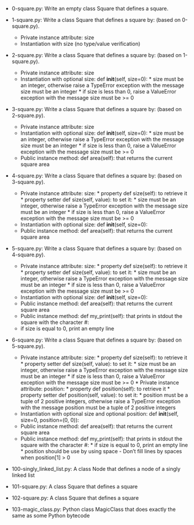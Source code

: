 * 0-square.py: Write an empty class Square that defines a square.

* 1-square.py: Write a class Square that defines a square by: (based on 0-square.py). 
     * Private instance attribute: size
     * Instantiation with size (no type/value verification)

* 2-square.py: Write a class Square that defines a square by: (based on 1-square.py). 
     * Private instance attribute: size
     * Instantiation with optional size: def __init__(self, size=0):
            * size must be an integer, otherwise raise a TypeError exception with the message size must be an integer
            * if size is less than 0, raise a ValueError exception with the message size must be >= 0

* 3-square.py: Write a class Square that defines a square by: (based on 2-square.py). 
     * Private instance attribute: size
     * Instantiation with optional size: def __init__(self, size=0):
            * size must be an integer, otherwise raise a TypeError exception with the message size must be an integer
            * if size is less than 0, raise a ValueError exception with the message size must be >= 0
     * Public instance method: def area(self): that returns the current square area

* 4-square.py: Write a class Square that defines a square by: (based on 3-square.py). 
     * Private instance attribute: size:
             * property def size(self): to retrieve it
             * property setter def size(self, value): to set it:
                      * size must be an integer, otherwise raise a TypeError exception with the message size must be an integer
                      * if size is less than 0, raise a ValueError exception with the message size must be >= 0
     * Instantiation with optional size: def __init__(self, size=0):
     * Public instance method: def area(self): that returns the current square area

* 5-square.py: Write a class Square that defines a square by: (based on 4-square.py). 
     * Private instance attribute: size:
             * property def size(self): to retrieve it
             * property setter def size(self, value): to set it:
                    * size must be an integer, otherwise raise a TypeError exception with the message size must be an integer
                    * if size is less than 0, raise a ValueError exception with the message size must be >= 0
     * Instantiation with optional size: def __init__(self, size=0):
     * Public instance method: def area(self): that returns the current square area
     * Public instance method: def my_print(self): that prints in stdout the square with the character #:
     * if size is equal to 0, print an empty line

* 6-square.py: Write a class Square that defines a square by: (based on 5-square.py). 
     * Private instance attribute: size:
             * property def size(self): to retrieve it
             * property setter def size(self, value): to set it:
                    * size must be an integer, otherwise raise a TypeError exception with the message size must be an integer
                    * if size is less than 0, raise a ValueError exception with the message size must be >= 0
      * Private instance attribute: position:
            * property def position(self): to retrieve it
            * property setter def position(self, value): to set it:
                    * position must be a tuple of 2 positive integers, otherwise raise a TypeError exception with the message position must be a tuple of 2 positive integers
     * Instantiation with optional size and optional position: def __init__(self, size=0, position=(0, 0)):
     * Public instance method: def area(self): that returns the current square area
     * Public instance method: def my_print(self): that prints in stdout the square with the character #:
            * if size is equal to 0, print an empty line
            * position should be use by using space - Don’t fill lines by spaces when position[1] > 0

* 100-singly_linked_list.py: A  class Node that defines a node of a singly linked list
* 101-square.py: A class Square that defines a square
* 102-square.py: A class Square that defines a square
* 103-magic_class.py: Python class MagicClass that does exactly the same as some Python bytecode
